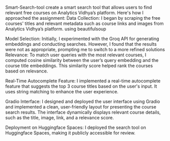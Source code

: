 Smart-Search-tool
create a smart search tool that allows users to find relevant free courses on Analytics Vidhya’s platform.
Here's how I approached the assignment: Data Collection: I began by scraping the free courses' titles and relevant metadata such as course links and images from Analytics Vidhya’s platform. using beautifulsoup

Model Selection: Initially, I experimented with the Groq API for generating embeddings and conducting searches. However, I found that the results were not as appropriate, prompting me to switch to a more refined solutions
Relevance: To match user queries with the most relevant courses, I computed cosine similarity between the user’s query embedding and the course title embeddings. This similarity score helped rank the courses based on relevance.

Real-Time Autocomplete Feature: I implemented a real-time autocomplete feature that suggests the top 3 course titles based on the user's input. It uses string matching to enhance the user experience.

Gradio Interface: I designed and deployed the user interface using Gradio and implemented a clean, user-friendly layout for presenting the course search results. The interface dynamically displays relevant course details, such as the title, image, link, and a relevance score.

Deployment on Huggingface Spaces: I deployed the search tool on Huggingface Spaces, making it publicly accessible for review. 

